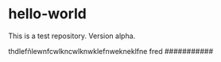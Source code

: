 # hello-world
This is a test repository. Version alpha.

thdlefñlewnfcwlkncwlknwklefnwekneklfne
fred
###########